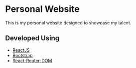 # Personal Website

This is my personal website designed to showcase my talent. 

## Developed Using

* [ReactJS](https://reactjs.org/)
* [Bootstrap](https://react-bootstrap.github.io/)
* [React-Router-DOM](https://www.npmjs.com/package/react-router-dom)
